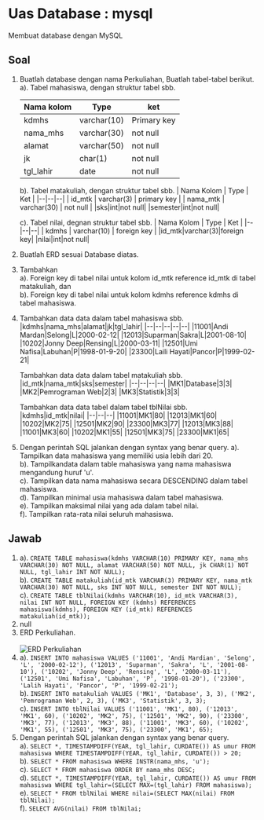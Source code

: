 # Uas Database : mysql
Membuat database dengan MySQL

## Soal
 1. Buatlah database dengan nama Perkuliahan, Buatlah tabel-tabel berikut.
	 a). Tabel mahasiswa, dengan struktur tabel sbb.
		 
    |Nama kolom|Type  | ket|
    |--|--|--|
    |kdmhs |varchar(10)  | Primary key |
    |nama_mhs | varchar(30) | not null |
    |alamat | varchar(50) | not null |
    |jk | char(1) | not null |
    |tgl_lahir | date | not null|
    
	b). Tabel matakuliah, dengan struktur tabel sbb.
    | Nama Kolom | Type | Ket |
    |--|--|--|
    | id_mtk | varchar(3) | primary key |
    | nama_mtk | varchar(30) | not null |
    |sks|int|not null|
    |semester|int|not null|
    
	c). Tabel nilai, degnan struktur tabel sbb.
    | Nama Kolom | Type | Ket |
    |--|--|--|
    | kdmhs | varchar(10) | foreign key |
    |id_mtk|varchar(3)|foreign key|
    |nilai|int|not null|
    
 2. Buatlah ERD sesuai Database diatas.
 3. Tambahkan <br>
   a). Foreign key di tabel nilai untuk kolom id_mtk reference id_mtk di tabel matakuliah, dan<br>
   b). Foreign key di tabel nilai untuk kolom kdmhs reference kdmhs di tabel mahasiswa.
 4. Tambahkan data data dalam tabel mahasiswa sbb. <br>
    |kdmhs|nama_mhs|alamat|jk|tgl_lahir|
    |--|--|--|--|--|
    |11001|Andi Mardan|Selong|L|2000-02-12|
    |12013|Suparman|Sakra|L|2001-08-10|
    |10202|Jonny Deep|Rensing|L|2000-03-11|
    |12501|Umi Nafisa|Labuhan|P|1998-01-9-20|
    |23300|Laili Hayati|Pancor|P|1999-02-21|
    
    Tambahkan data data dalam tabel matakuliah sbb.<br>
    |id_mtk|nama_mtk|sks|semester|
    |--|--|--|--|
    |MK1|Database|3|3|
    |MK2|Pemrograman Web|2|3|
    |MK3|Statistik|3|3|
    
    Tambahkan data data tabel dalam tabel tblNilai sbb.<br>
    |kdmhs|id_mtk|nilai|
    |--|--|--|
    |11001|MK1|80|
    |12013|MK1|60|
    |10202|MK2|75|
    |12501|MK2|90|
    |23300|MK3|77|
    |12013|MK3|88|
    |11001|MK3|60|
    |10202|MK1|55|
    |12501|MK3|75|
    |23300|MK1|65|
 5. Dengan perintah SQL jalankan dengan syntax yang benar query.
	 a). Tampilkan data mahasiswa yang memiliki usia lebih dari 20.<br>
	 b). Tampilkandata dalam table mahasiswa yang nama mahasiswa mengandung huruf 'u'.<br>
	 c). Tampilkan data nama mahasiswa secara DESCENDING dalam tabel mahasiswa.<br>
	 d). Tampilkan minimal usia mahasiswa dalam tabel mahasiswa.<br>
	 e). Tampilkan maksimal nilai yang ada dalam tabel nilai.<br>
	 f). Tampilkan rata-rata nilai seluruh mahasiswa.
## Jawab

 1. a). `CREATE TABLE mahasiswa(kdmhs VARCHAR(10) PRIMARY KEY, nama_mhs VARCHAR(30) NOT NULL, alamat VARCHAR(50) NOT NULL, jk CHAR(1) NOT NULL, tgl_lahir INT NOT NULL);`<br>
    b). `CREATE TABLE matakuliah(id_mtk VARCHAR(3) PRIMARY KEY, nama_mtk VARCHAR(30) NOT NULL, sks INT NOT NULL, semester INT NOT NULL);`<br>
    c). `CREATE TABLE tblNilai(kdmhs VARCHAR(10), id_mtk VARCHAR(3), nilai INT NOT NULL, FOREIGN KEY (kdmhs) REFERENCES mahasiswa(kdmhs), FOREIGN KEY (id_mtk) REFERENCES matakuliah(id_mtk));` 
 2. null
 3. ERD Perkuliahan. <br><br>
    ![ERD Perkuliahan](https://github.com/bayiPetani/kuliah/blob/main/images/erd.png)
 4. a). `INSERT INTO mahasiswa VALUES ('11001', 'Andi Mardian', 'Selong', 'L', '2000-02-12'), ('12013', 'Suparman', 'Sakra', 'L', '2001-08-10'), ('10202', 'Jonny Deep', 'Rensing', 'L', '2000-03-11'), ('12501', 'Umi Nafisa', 'Labuhan', 'P', '1998-01-20'), ('23300', 'Lalih Hayati', 'Pancor', 'P', '1999-02-21');` <br>
    b). `INSERT INTO matakuliah VALUES ('MK1', 'Database', 3, 3), ('MK2', 'Pemrograman Web', 2, 3), ('MK3', 'Statistik', 3, 3);`<br>
    c). `INSERT INTO tblNilai VALUES ('11001', 'MK1', 80), ('12013', 'MK1', 60), ('10202', 'MK2', 75), ('12501', 'MK2', 90), ('23300', 'MK3', 77), ('12013', 'MK3', 88), ('11001', 'MK3', 60), ('10202', 'MK1', 55), ('12501', 'MK3', 75), ('23300', 'MK1', 65);`
 5. Dengan perintah SQL jalankan dengan syntax yang benar query.<br>
	 a). `SELECT *, TIMESTAMPDIFF(YEAR, tgl_lahir, CURDATE()) AS umur FROM mahasiswa WHERE TIMESTAMPDIFF(YEAR, tgl_lahir, CURDATE()) > 20;`<br>
	 b). `SELECT * FROM mahasiswa WHERE INSTR(nama_mhs, 'u');`<br>
	 c). `SELECT * FROM mahasiswa ORDER BY nama_mhs DESC;`<br>
	 d).  `SELECT *, TIMESTAMPDIFF(YEAR, tgl_lahir, CURDATE()) AS umur FROM mahasiswa WHERE tgl_lahir=(SELECT MAX=(tgl_lahir) FROM mahasiswa);`<br>
	 e). `SELECT * FROM tblNilai WHERE nilai=(SELECT MAX(nilai) FROM tblNilai);`<br>
	 f). `SELECT AVG(nilai) FROM tblNilai;`
